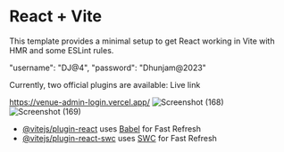 # React + Vite

This template provides a minimal setup to get React working in Vite with HMR and some ESLint rules.

"username": "DJ@4",
 "password": "Dhunjam@2023"
 
Currently, two official plugins are available:
Live link

https://venue-admin-login.vercel.app/
![Screenshot (168)](https://github.com/abhishek-kumar-91/venueAdminLogin/assets/111195553/a684a3bb-862b-4d89-b406-5ca5464519f3)
![Screenshot (169)](https://github.com/abhishek-kumar-91/venueAdminLogin/assets/111195553/8c9c7da0-ea01-4407-856c-94999809fd45)

- [@vitejs/plugin-react](https://github.com/vitejs/vite-plugin-react/blob/main/packages/plugin-react/README.md) uses [Babel](https://babeljs.io/) for Fast Refresh
- [@vitejs/plugin-react-swc](https://github.com/vitejs/vite-plugin-react-swc) uses [SWC](https://swc.rs/) for Fast Refresh

